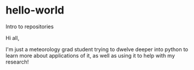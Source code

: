 # hello-world
Intro to repositories 

Hi all,

I'm just a meteorology grad student trying to dwelve deeper into python to learn more about applications of it,
as well as using it to help with my research!
